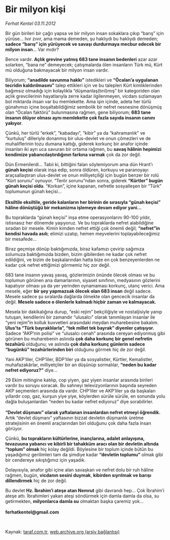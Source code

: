 # Bir milyon kişi

*Ferhat Kentel 03.11.2012*

<div class="yazi"><p>Bir gün birileri bir çağrı yapsa ve bir milyon insan sokaklara çıkıp “barış” için yürüse... Ivır zıvır, ama mama demeden, şu haklıydı bu haklıydı demeden; <b>sadece “barış” için yürüyecek ve savaşı durdurmaya mecbur edecek bir milyon insan</b>... Var mıdır?</p>
<p>Bence vardır. <b>Açlık grevine yatmış 683 tane insanın bedenleri</b> azar azar solarken, “bana ne” demeyecek; çatışmalarda ölen insanların Türk mü, Kürt mü olduğuna bakmayacak bir milyon insan vardır.</p>
<p>Biliyorum; <b>“anadilde savunma hakkı”</b> istedikleri ve <b>“Öcalan’a uygulanan tecridin kaldırılmasını”</b> talep ettikleri için ve bu talepleri Kürt kimliklerinden bağımsız olmadığı için kolaylıkla “düşmanlaş(tırıl)mış” bir kategoriden olan açlık grevcilerinin hayatlarıyla zerre kadar ilgilenmeyen, vicdanı sızlamayan bol miktarda insan var bu memlekette. Ama işin içinde, adeta her türlü günahımızı içine boşaltabildiğimiz sembolik bir nefret nesnesine dönüşmüş olan “Öcalan faktörü” bulunmasına rağmen, gene biliyorum; <b>683 tane insanın ölüyor olması aynı memlekette çok fazla sayıda insanın canını yakıyor</b>.</p>
<p>Çünkü, her türlü “erkek”, “kabadayı”, “kibir” ya da “kahramanlık” ve “kurtuluş” dilleriyle donanmış bir ulus-devlet ve onun çömezleri ve de muhaliflerinin tozu dumana kattığı, giderek korkunç bir anafor içinde insanları iki ayrı uca savuran bir ortama rağmen, bu <b>savaş hâlinin hepimizi kendimize yabancılaştırdığının farkına varmak</b> çok da zor değil. </p>
<p>Dün Ermenilerdi... Tabii ki, bittiğini falan söylemiyorum ama dün Hrant’ı <b>günah keçisi</b> olarak inşa edip, sonra öldüren, korkuyu ve paranoyayı araçsallaştıran ulus-devlet ve onun milliyetçiliği için bugün benzer bir rolü “Kürt sorunu” oynuyor. “Terör sorunu”ndan sonra, giderek <b>“Kürtler” bugün günah keçisi oldu</b>. “Korkan”, içine kapanan, nefretle sosyalleşen bir “Türk” toplumunun günah keçisi... <br/><br/><b>Eksiltile eksiltile, geride kalanların her birinin de sırasıyla “günah keçisi” hâline dönüştüğü bir mekanizma işlemeye devam ediyor yani...</b></p>
<p>Bu topraklarda “günah keçisi” inşa etme operasyonlarını 90-100 yıldır, istisnasız her dönemde yaşıyoruz. Ve bu topraklarda nefret alabildiğine sıradan bir mesele. Kimin kimden nefret ettiği çok önemli değil; <b>“nefret”in kendisi havada asılı</b>; elimizi uzatıp, hemen meyvelerini toplayabileceğimiz bir mesafede...</p>
<p>Biraz geçmişe dönüp baktığımızda, biraz kafamızı çevirip sağımıza solumuza baktığımızda bizden, bizim gibilerden ne kadar çok nefret edildiğini, ve bizim de başkalarından hatta bize en çok benzeyenlerden ne kadar çok nefret ettiğimizi görmemiz hiç zor değil. </p>
<p>683 tane insanın yavaş yavaş, gözlerimizin önünde ölecek olması ve bu toplumun görünen ana damarlarının, siyaset sınıfının, medyasının gözlerini kapatıyor olması ya da yer yerinden oynamaması korkunç, utanç verici. Ama mesele, eğer <b>bir şey yapmazsak ölecek olan 683 insan</b> değil sadece. Mesele sadece şu sıralarda dağlarda ölmekte olan gencecik insanlar da değil. <b>Mesele sadece o ölenlerle kalmadı hiçbir zaman ve kalmayacak.</b></p>
<p>Mesela bir dakikalığına durup, “eski rejim” bekçiliğiyle ve nostaljisiyle yanıp tutuşan, kendilerini bir zamandır “ulusalcı” olarak tanımlayan insanlar ile “yeni rejim”in kolluk kuvvetleri arasındaki meydan muharebesine bakalım. <b>Ulus’ta “Türk bayraklılarla”, “tek millet tek bayrak” diyenler çatışıyor.</b> Sadece “AKP’nin polisi” ve “ulusalcı cenah” arasında cereyan ediyormuş gibi görünen bu muharebenin aslında <b>çok daha korkunç bir genel nefretin tezahürü</b> olduğunu; ve aslında <b>çok daha korkunç günlerin sadece “bugünkü” tezahürlerinden biri</b> olduğunu görmek hiç de zor değil.</p>
<p>Yani AKP’liler, CHP’liler, BDP’liler ya da sosyalistler, Kürtler, Kemalistler, muhafazakârlar, milliyetçiler bir an düşünüp sormalılar, <b>“neden bu kadar nefret ediyoruz?”</b> diye... </p>
<p>29 Ekim mitingine katılıp, cop yiyen, gaz yiyen insanlar arasında birileri vardır bu soruyu soracak. Bu sahneyi televizyonlarının başında seyreden AKP seçmenleri arasında da vardır. CHP’liler ve AKP’liler ya da başkaları yıllardır cop, gaz, kurşun yiye yiye, köylerden sürüle sürüle, en sonunda yolu dağla buluşanlardan “neden bu kadar nefret ediyoruz” diye sorabilirler.<br/><br/><b>“Devlet düşmanı” olarak yaftalanan insanlardan nefret etmeyi öğrendik.</b> Artık “devlet düşmanı” yaftasının bizzat devletin düşmanlık üretme stratejisinin en önemli araçlarından biri olduğunu çok daha fazla insan görüyor.</p>
<p>Çünkü, <b>bu toprakların kültürlerine, inançlarına, adalet anlayışına, tevazuuna yabancı ve kibirli bir tahakküm aracı olan bir devletin altında “toplum” olmak</b> hiç kolay değildi. Böylesine bir toplum içinde bütün bu yaşadığımız gerilimleri tam da şimdiye kadar <b>“devletin toplumu”</b> olmak gibi bir cendereye sıkıştığımız için yaşadık. </p>
<p>Dolayısıyla, anafor gibi içine alan savaşkan ve nefret dolu bir ruh hâline rağmen, bugün, <b>vicdanın sesini duymak</b>, <b>kibirden sıyrılmak ve barışı dillendirmek</b> hiç de zor değil.</p>
<p>Bu devlet <b>Hz. İbrahim’i ateşe atan Nemrut</b> gibi davrandı hep... Çok İbrahim’i ateşe attı. İbrahimleri yakan ateşi söndürmek için damla damla da olsa, su getirmekten, <b>milyonlarca damla su</b> olmaktan başka çaremiz yok...<br/><br/><b>ferhatkentel@gmail.com</b></p>
<p> </p>
</div>

Kaynak: [taraf.com.tr](http://www.taraf.com.tr/ferhat-kentel/makale-bir-milyon-kisi.htm), [web.archive.org (arşiv bağlantısı)](http://web.archive.org/web/20131102025159/http://www.taraf.com.tr/ferhat-kentel/makale-bir-milyon-kisi.htm)
